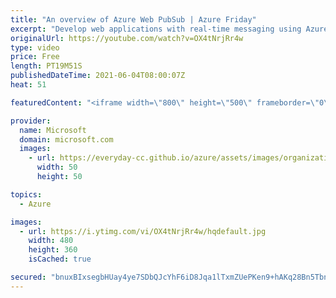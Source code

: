 ```yaml
---
title: "An overview of Azure Web PubSub | Azure Friday"
excerpt: "Develop web applications with real-time messaging using Azure Web PubSub, a fully managed service that supports native and serverless WebSockets.  David Fowler and Liangying Wei join Scott Hanselman to show how to build real time applications with WebSockets and Azure Web PubSub.  0:23 – Introduction"
originalUrl: https://youtube.com/watch?v=OX4tNrjRr4w
type: video
price: Free
length: PT19M51S
publishedDateTime: 2021-06-04T08:00:07Z
heat: 51

featuredContent: "<iframe width=\"800\" height=\"500\" frameborder=\"0\" src=\"https://www.youtube.com/embed/OX4tNrjRr4w\" allow=\"accelerometer; autoplay; encrypted-media; gyroscope; picture-in-picture\" allowfullscreen></iframe>"

provider:
  name: Microsoft
  domain: microsoft.com
  images:
    - url: https://everyday-cc.github.io/azure/assets/images/organizations/microsoft.com-50x50.jpg
      width: 50
      height: 50

topics:
  - Azure

images:
  - url: https://i.ytimg.com/vi/OX4tNrjRr4w/hqdefault.jpg
    width: 480
    height: 360
    isCached: true

secured: "bnuxBIxsegbHUay4ye7SDbQJcYhF6iD8Jqa1lTxmZUePKen9+hAKq28Bn5Tbn5251nPjX6IS8hy7QYA+EXRS6VKRAjzjTPPasJV0y5wUdJM1LBZ/L+/N38KdNzbQAxO7N8YcA9PgQ7XE8vtecvDiTawZdeIp8onQHGIIvrB0bxo3LRauZkHw0z3oYBjTVE5WPxMOJ82N9z1iS9lORbu/minQZBOor3Ej5ntJzWdqt71vE7wyM3EEgMIFGHRy74NFqfc17WHcGdS5RdLJhq89mcCoEQul5NPxVZsngSSTMOiMVfduIKSFShEnNIoLr4/qR7IZ/ONmVsyNiHYQB2sDcuN4Y4A5DWY9P3KklA9ZbmX0+C7MkfepDTi7KeyhA7wbxO4hjHB9KWCZoAWpt9LjdlHTOTmJRTvNAi+lQyCO2vY=;6h+Vp5uCh46z4P5/SqkcpA=="
---
```


